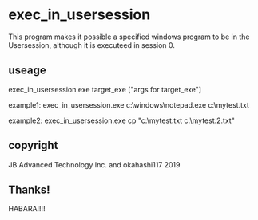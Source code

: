 # exec_in_usersession
This program makes it possible a specified windows program to  be in the Usersession, although it is executeed in session 0.


## useage
exec_in_usersession.exe target_exe ["args for target_exe"]

example1:
exec_in_usersession.exe c:\windows\notepad.exe c:\mytest.txt

example2:
exec_in_usersession.exe cp "c:\mytest.txt c:\mytest.2.txt"

## copyright
JB Advanced Technology Inc. and okahashi117 2019

## Thanks!
HABARA!!!!
